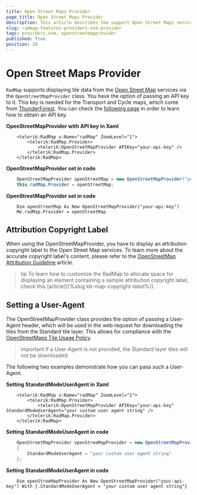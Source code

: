 ```yaml
---
title: Open Street Maps Provider
page_title: Open Street Maps Provider
description: This article describes the support Open Street Maps services support in RadMap.
slug: radmap-features-providers-osm-provider
tags: providers,osm, openstreetmapprovider
published: True
position: 20
---
```


# Open Street Maps Provider

`RadMap` supports displaying tile data from the [Open Street Map](https://www.openstreetmap.org/) services via the `OpenStreetMapProvider` class. You have the option of passing an API key to it. This key is needed for the Transport and Cycle maps, which come from [ThunderForest](https://www.thunderforest.com/). You can check the [following page](https://www.thunderforest.com/docs/apikeys/) in order to learn how to obtain an API key.

__OpenStreetMapProvider with API key in Xaml__
```XAML
	<telerik:RadMap x:Name="radMap" ZoomLevel="1">
		<telerik:RadMap.Provider>
			<telerik:OpenStreetMapProvider APIKey="your-api-key" />
		</telerik:RadMap.Provider>
	</telerik:RadMap>
```

__OpenStreetMapProvider set in code__
```C#
	OpenStreetMapProvider openStreetMap = new OpenStreetMapProvider("your-api-key");
	this.radMap.Provider = openStreetMap;
```
	
__OpenStreetMapProvider set in code__
```VB
	Dim openStreetMap As New OpenStreetMapProvider("your-api-key")
	Me.radMap.Provider = openStreetMap
```

## Attribution Copyright Label

When using the OpenStreetMapProvider, you have to display an attribution copyright label to the Open Street Map services. To learn more about the accurate copyright label's content, please refer to the [OpenStreetMap Attribution Guideline](https://osmfoundation.org/wiki/Licence/Attribution_Guidelines) article.

>tip To learn how to customize the RadMap to allocate space for displaying an element containing a sample attribution copyright label, check this [article]({%slug kb-map-copyright-label%}).

## Setting a User-Agent

The OpenStreetMapProvider class provides the option of passing a User-Agent header, which will be used in the web request for downloading the tiles from the Standard tile layer. This allows for compliance with the [OpenStreetMaps Tile Usage Policy](https://operations.osmfoundation.org/policies/tiles/). 

>important If a User-Agent is not provided, the Standard layer tiles will not be downloaded.

The following two examples demonstrate how you can pass such a User-Agent.

__Setting StandardModeUserAgent in Xaml__
```XAML
	<telerik:RadMap x:Name="radMap" ZoomLevel="1">
		<telerik:RadMap.Provider>
			<telerik:OpenStreetMapProvider APIKey="your-api-key" StandardModeUserAgent="your custom user agent string" />
		</telerik:RadMap.Provider>
	</telerik:RadMap>
```

__Setting StandardModeUserAgent in code__
```C#
	OpenStreetMapProvider openStreeMapProvider = new OpenStreetMapProvider("your-api-key")
	{
		StandardModeUserAgent = "your custom user agent string"
	};
```
	
__Setting StandardModeUserAgent in code__
```VB
	Dim openStreeMapProvider As New OpenStreetMapProvider("your-api-key") With {.StandardModeUserAgent = "your custom user agent string"}
```